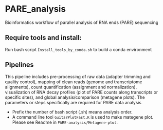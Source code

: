 # PARE_analysis
 Bioinformatics workflow of parallel analysis of RNA ends (PARE) sequencing
## Require tools and install:
Run bash script `Install_tools_by_conda.sh` to build a conda environment 

## Pipelines 
This pipeline includes pre-processing of raw data (adapter trimming and quality control), mapping of clean reads (genome and transcriptome alignments), count quantification (assignment and normalization), visualization of RNA decay profiles (plot of PARE counts along transcripts or specific sites), and global analysis/comparison (metagene plots). The parameters or steps specifically are required for PARE data analysis.
* Prefix the number of bash script (.sh) means analysis order.
* A command line tool `GuitarPlotFast.R` is used to make mategene plot. Please see Readme in `PARE-analysis/Metagene-plot`.
